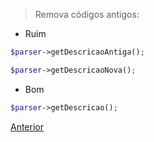 > Remova códigos antigos:

- Ruim

```php
$parser->getDescricaoAntiga();

$parser->getDescricaoNova();
```

- Bom

```php
$parser->getDescricao();
```

<p>
    <a href="exemplo3.md"> Anterior </a>
</p>
